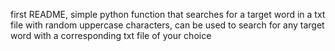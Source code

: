 first README,
simple python function that searches for a target word in a txt file with random uppercase characters,
can be used to search for any target word with a corresponding txt file of your choice
